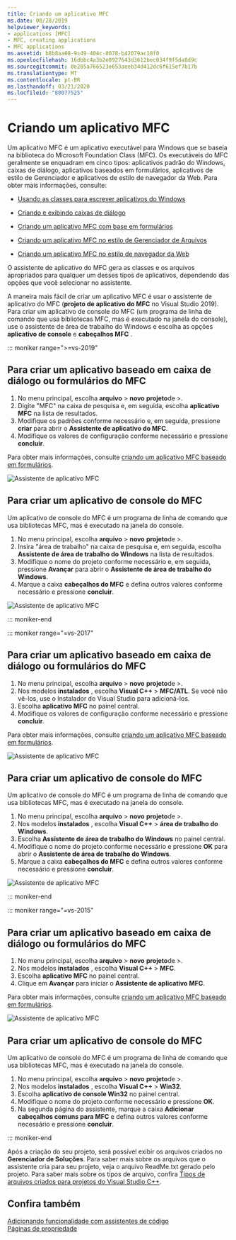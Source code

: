 ```yaml
---
title: Criando um aplicativo MFC
ms.date: 08/28/2019
helpviewer_keywords:
- applications [MFC]
- MFC, creating applications
- MFC applications
ms.assetid: b8b8aa08-9c49-404c-8078-b42079ac18f0
ms.openlocfilehash: 16dbbc4a3b2e8927643d3612bec034f9f5da8d9c
ms.sourcegitcommit: 8e285a766523e653aeeb34d412dc6f615ef7b17b
ms.translationtype: MT
ms.contentlocale: pt-BR
ms.lasthandoff: 03/21/2020
ms.locfileid: "80077525"
---
```

# <a name="creating-an-mfc-application"></a>Criando um aplicativo MFC

Um aplicativo MFC é um aplicativo executável para Windows que se baseia na biblioteca do Microsoft Foundation Class (MFC). Os executáveis do MFC geralmente se enquadram em cinco tipos: aplicativos padrão do Windows, caixas de diálogo, aplicativos baseados em formulários, aplicativos de estilo de Gerenciador e aplicativos de estilo de navegador da Web. Para obter mais informações, consulte:

- [Usando as classes para escrever aplicativos do Windows](../../mfc/using-the-classes-to-write-applications-for-windows.md)

- [Criando e exibindo caixas de diálogo](../../mfc/creating-and-displaying-dialog-boxes.md)

- [Criando um aplicativo MFC com base em formulários](../../mfc/reference/creating-a-forms-based-mfc-application.md)

- [Criando um aplicativo MFC no estilo de Gerenciador de Arquivos](../../mfc/reference/creating-a-file-explorer-style-mfc-application.md)

- [Criando um aplicativo MFC no estilo de navegador da Web](../../mfc/reference/creating-a-web-browser-style-mfc-application.md)

O assistente de aplicativo do MFC gera as classes e os arquivos apropriados para qualquer um desses tipos de aplicativos, dependendo das opções que você selecionar no assistente.

A maneira mais fácil de criar um aplicativo MFC é usar o assistente de aplicativo do MFC (**projeto de aplicativo do MFC** no Visual Studio 2019). Para criar um aplicativo de console do MFC (um programa de linha de comando que usa bibliotecas MFC, mas é executado na janela do console), use o assistente de área de trabalho do Windows e escolha as opções **aplicativo de console** e **cabeçalhos MFC** .

::: moniker range=">=vs-2019"

## <a name="to-create-an-mfc-forms-or-dialog-based-application"></a>Para criar um aplicativo baseado em caixa de diálogo ou formulários do MFC

1. No menu principal, escolha **arquivo** > **novo** **projeto**de >.
1. Digite "MFC" na caixa de pesquisa e, em seguida, escolha **aplicativo MFC** na lista de resultados.
1. Modifique os padrões conforme necessário e, em seguida, pressione **criar** para abrir o **Assistente de aplicativo do MFC**.
1. Modifique os valores de configuração conforme necessário e pressione **concluir**.

Para obter mais informações, consulte [criando um aplicativo MFC baseado em formulários](creating-a-forms-based-mfc-application.md).

![Assistente de aplicativo MFC](media/mfc-app-wizard.png)

## <a name="to-create-an-mfc-console-application"></a>Para criar um aplicativo de console do MFC

Um aplicativo de console do MFC é um programa de linha de comando que usa bibliotecas MFC, mas é executado na janela do console.

1. No menu principal, escolha **arquivo** > **novo** **projeto**de >.
1. Insira "área de trabalho" na caixa de pesquisa e, em seguida, escolha **Assistente de área de trabalho do Windows** na lista de resultados.
1. Modifique o nome do projeto conforme necessário e, em seguida, pressione **Avançar** para abrir o **Assistente de área de trabalho do Windows**.
1. Marque a caixa **cabeçalhos do MFC** e defina outros valores conforme necessário e pressione **concluir**.

![Assistente de aplicativo MFC](media/windows-desktop-wizard.png)

::: moniker-end

::: moniker range="=vs-2017"

## <a name="to-create-an-mfc-forms-or-dialog-based-application"></a>Para criar um aplicativo baseado em caixa de diálogo ou formulários do MFC

1. No menu principal, escolha **arquivo** > **novo** **projeto**de >.
1. Nos modelos **instalados** , escolha **Visual C++**  > **MFC/ATL**. Se você não vê-los, use o Instalador do Visual Studio para adicioná-los.
1. Escolha **aplicativo MFC** no painel central.
1. Modifique os valores de configuração conforme necessário e pressione **concluir**.

Para obter mais informações, consulte [criando um aplicativo MFC baseado em formulários](creating-a-forms-based-mfc-application.md).

![Assistente de aplicativo MFC](media/mfc-app-wizard.png)

## <a name="to-create-an-mfc-console-application"></a>Para criar um aplicativo de console do MFC

Um aplicativo de console do MFC é um programa de linha de comando que usa bibliotecas MFC, mas é executado na janela do console.

1. No menu principal, escolha **arquivo** > **novo** **projeto**de >.
1. Nos modelos **instalados** , escolha **Visual C++**  > **área de trabalho do Windows**.
1. Escolha **Assistente de área de trabalho do Windows** no painel central.
1. Modifique o nome do projeto conforme necessário e pressione **OK** para abrir o **Assistente de área de trabalho do Windows**.
1. Marque a caixa **cabeçalhos do MFC** e defina outros valores conforme necessário e pressione **concluir**.

![Assistente de aplicativo MFC](media/windows-desktop-wizard-2017.png)

::: moniker-end

::: moniker range="=vs-2015"

## <a name="to-create-an-mfc-forms-or-dialog-based-application"></a>Para criar um aplicativo baseado em caixa de diálogo ou formulários do MFC

1. No menu principal, escolha **arquivo** > **novo** **projeto**de >.
1. Nos modelos **instalados** , escolha **Visual C++**  > **MFC**.
1. Escolha **aplicativo MFC** no painel central.
1. Clique em **Avançar** para iniciar o **Assistente de aplicativo MFC**.

Para obter mais informações, consulte [criando um aplicativo MFC baseado em formulários](creating-a-forms-based-mfc-application.md).

![Assistente de aplicativo MFC](media/mfc-app-wizard-2015.png)

## <a name="to-create-an-mfc-console-application"></a>Para criar um aplicativo de console do MFC

Um aplicativo de console do MFC é um programa de linha de comando que usa bibliotecas MFC, mas é executado na janela do console.

1. No menu principal, escolha **arquivo** > **novo** **projeto**de >.
1. Nos modelos **instalados** , escolha **Visual C++**  > **Win32**.
1. Escolha **aplicativo de console Win32** no painel central.
1. Modifique o nome do projeto conforme necessário e pressione **OK**.
1. Na segunda página do assistente, marque a caixa **Adicionar cabeçalhos comuns para MFC** e defina outros valores conforme necessário e pressione **concluir**.

::: moniker-end

Após a criação do seu projeto, será possível exibir os arquivos criados no **Gerenciador de Soluções**. Para saber mais sobre os arquivos que o assistente cria para seu projeto, veja o arquivo ReadMe.txt gerado pelo projeto. Para saber mais sobre os tipos de arquivo, confira [Tipos de arquivos criados para projetos do Visual Studio C++](../../build/reference/file-types-created-for-visual-cpp-projects.md).

## <a name="see-also"></a>Confira também

[Adicionando funcionalidade com assistentes de código](../../ide/adding-functionality-with-code-wizards-cpp.md)<br/>
[Páginas de propriedade](../../build/reference/property-pages-visual-cpp.md)